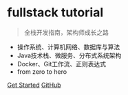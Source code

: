 # fullstack tutorial

> 全栈开发指南，架构师成长之路

<!-- - 后台技术栈/全栈开发/架构师之路，秋招/春招/校招/面试 -->
- 操作系统、计算机网络、数据库与算法
- Java技术栈、微服务、分布式系统架构
- Docker、Git工作流、正则表达式
- from zero to hero

<span id="page_view"></span>

[Get Started](introduction)
[GitHub](https://github.com/frank-lam/fullstack-tutorial)
